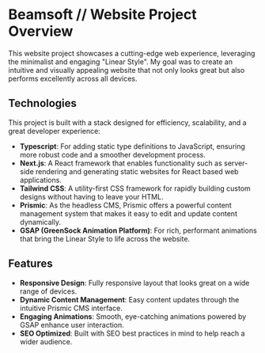 # Beamsoft // Website Project Overview

This website project showcases a cutting-edge web experience, leveraging the minimalist and engaging "Linear Style". My goal was to create an intuitive and visually appealing website that not only looks great but also performs excellently across all devices.

## Technologies

This project is built with a stack designed for efficiency, scalability, and a great developer experience:

- **Typescript**: For adding static type definitions to JavaScript, ensuring more robust code and a smoother development process.
- **Next.js**: A React framework that enables functionality such as server-side rendering and generating static websites for React based web applications.
- **Tailwind CSS**: A utility-first CSS framework for rapidly building custom designs without having to leave your HTML.
- **Prismic**: As the headless CMS, Prismic offers a powerful content management system that makes it easy to edit and update content dynamically.
- **GSAP (GreenSock Animation Platform)**: For rich, performant animations that bring the Linear Style to life across the website.

## Features

- **Responsive Design**: Fully responsive layout that looks great on a wide range of devices.
- **Dynamic Content Management**: Easy content updates through the intuitive Prismic CMS interface.
- **Engaging Animations**: Smooth, eye-catching animations powered by GSAP enhance user interaction.
- **SEO Optimized**: Built with SEO best practices in mind to help reach a wider audience.
